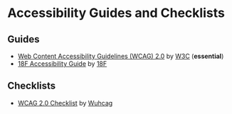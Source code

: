 # Accessibility Guides and Checklists

## Guides

* [Web Content Accessibility Guidelines (WCAG) 2.0](https://www.w3.org/TR/WCAG20/) by [W3C](https://www.w3.org/) (**essential**)
* [18F Accessibility Guide](https://accessibility.18f.gov/) by [18F](https://18f.gsa.gov/)

## Checklists 

* [WCAG 2.0 Checklist](https://www.wuhcag.com/wcag-checklist/) by [Wuhcag](https://www.wuhcag.com/)
